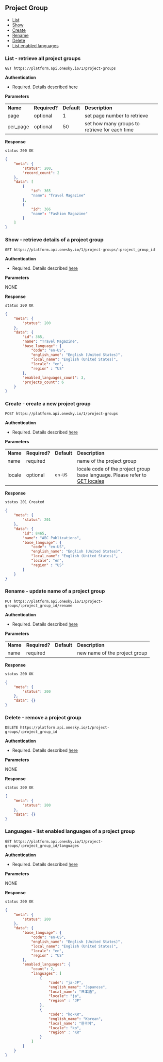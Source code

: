 ## Project Group
- [List](#list---retrieve-all-project-groups)
- [Show](#show---retrieve-details-of-a-project-group)
- [Create](#create---create-a-new-project-group)
- [Rename](#rename---update-name-of-a-project-group)
- [Delete](#delete---remove-a-project-group)
- [List enabled languages](#languages---list-enabled-languages-of-a-project-group)


### List - retrieve all project groups

    GET https://platform.api.onesky.io/1/project-groups

**Authentication**

- Required. Details described [here](/README.md#authentication)

**Parameters**

<table>
    <tr>
        <td><strong>Name</strong></td>
        <td><strong>Required?</strong></td>
        <td><strong>Default</strong></td>
        <td><strong>Description</strong></td>
    </tr>
    <tr>
        <td>page</td>
        <td>optional</td>
        <td>1</td>
        <td>set page number to retrieve</td>
    </tr>
    <tr>
        <td>per_page</td>
        <td>optional</td>
        <td>50</td>
        <td>set how many groups to retrieve for each time</td>
    </tr>
</table>

**Response**

```
status 200 OK
```
``` json
{
    "meta": {
        "status": 200,
        "record_count": 2
    },
    "data": [
        {
            "id": 365
            "name": "Travel Magazine"
        },
        {
            "id": 366
            "name": "Fashion Magazine"
        }
    ]
}
```


### Show - retrieve details of a project group

    GET https://platform.api.onesky.io/1/project-groups/:project_group_id

**Authentication**

- Required. Details described [here](/README.md#authentication)

**Parameters**

NONE

**Response**

```
status 200 OK
```
``` json
{
    "meta": {
        "status": 200
    },
    "data": {
        "id": 365,
        "name": "Travel Magazine",
        "base_language": {
            "code": "en-US",
            "english_name": "English (United States)",
            "local_name": "English (United States)",
            "locale": "en",
            "region" : "US"
        },
        "enabled_languages_count": 3,
        "projects_count": 6
    }
}
```


### Create - create a new project group

    POST https://platform.api.onesky.io/1/project-groups

**Authentication**

- Required. Details described [here](/README.md#authentication)

**Parameters**

<table>
    <tr>
        <td><strong>Name</strong></td>
        <td><strong>Required?</strong></td>
        <td><strong>Default</strong></td>
        <td><strong>Description</strong></td>
    </tr>
    <tr>
        <td>name</td>
        <td>required</td>
        <td></td>
        <td>name of the project group</td>
    </tr>
    <tr>
        <td>locale</td>
        <td>optional</td>
        <td><code>en-US</code></td>
        <td>locale code of the project group base language. Please refer to <a href="/resources/locales.md">GET locales</a></td>
    </tr>
</table>

**Response**

```
status 201 Created
```
``` json
{
    "meta": {
        "status": 201
    },
    "data": {
        "id": 8465,
        "name": "ABC Publications",
        "base_language": {
            "code": "en-US",
            "english_name": "English (United States)",
            "local_name": "English (United States)",
            "locale": "en",
            "region" : "US"
        }
    }
}
```


### Rename - update name of a project group

    PUT https://platform.api.onesky.io/1/project-groups/:project_group_id/rename

**Authentication**

- Required. Details described [here](/README.md#authentication)

**Parameters**

<table>
    <tr>
        <td><strong>Name</strong></td>
        <td><strong>Required?</strong></td>
        <td><strong>Default</strong></td>
        <td><strong>Description</strong></td>
    </tr>
    <tr>
        <td>name</td>
        <td>required</td>
        <td></td>
        <td>new name of the project group</td>
    </tr>
</table>

**Response**

```
status 200 OK
```
``` json
{
    "meta": {
        "status": 200
    },
    "data": {}
}
```


### Delete - remove a project group

    DELETE https://platform.api.onesky.io/1/project-groups/:project_group_id

**Authentication**

- Required. Details described [here](/README.md#authentication)

**Parameters**

NONE

**Response**

```
status 200 OK
```
``` json
{
    "meta": {
        "status": 200
    },
    "data": {}
}
```


### Languages - list enabled languages of a project group

    GET https://platform.api.onesky.io/1/project-groups/:project_group_id/languages

**Authentication**

- Required. Details described [here](/README.md#authentication)

**Parameters**

NONE

**Response**

```
status 200 OK
```
``` json
{
    "meta": {
        "status": 200
    },
    "data": {
        "base_language": {
            "code": "en-US",
            "english_name": "English (United States)",
            "local_name": "English (United States)",
            "locale": "en",
            "region" : "US"
        },
        "enabled_languages": {
            "count": 2,
            "languages": [
                {
                    "code": "ja-JP",
                    "english_name": "Japanese",
                    "local_name": "日本語",
                    "locale": "ja",
                    "region" : "JP"
                },
                {
                    "code": "ko-KR",
                    "english_name": "Korean",
                    "local_name": "한국어",
                    "locale": "ko",
                    "region" : "KR"
                }
            ]
        }
    }
}
```
